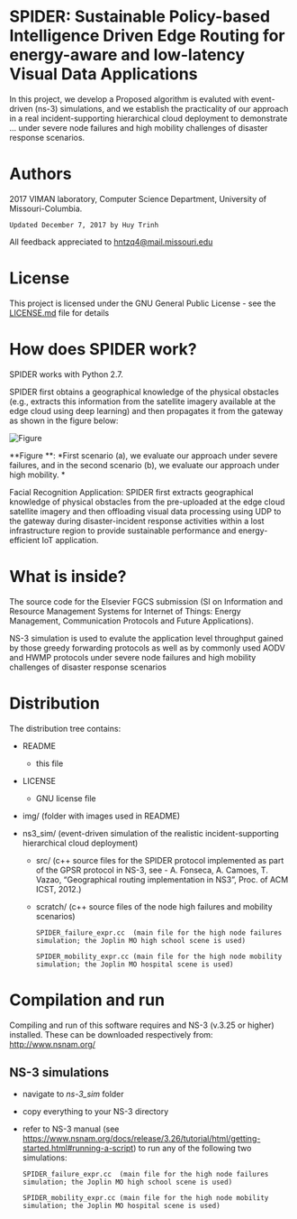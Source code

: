 SPIDER: Sustainable Policy-based Intelligence Driven Edge Routing
for energy-aware and low-latency Visual Data Applications  
=================
In this project, we develop a 
Proposed algorithm is evaluted with event-driven (ns-3) simulations, and we establish the practicality of our approach in a real incident-supporting hierarchical cloud deployment to demonstrate ... under severe node failures and high mobility challenges of disaster response scenarios.

Authors
=================
2017 VIMAN laboratory, Computer Science Department, University of Missouri-Columbia.

```
Updated December 7, 2017 by Huy Trinh
```

All feedback appreciated to hntzq4@mail.missouri.edu 

License
=================
This project is licensed under the GNU General Public License - see the [LICENSE.md](LICENSE.md) file for details


How does SPIDER work?
==================
SPIDER works with Python 2.7.

SPIDER first obtains a geographical knowledge of the physical obstacles (e.g., extracts this information from the satellite imagery available at the edge cloud using deep learning) and then propagates it from the gateway as shown in the figure below:

![Figure](/img/scenarios.png)

**Figure **: *First scenario (a), we evaluate our approach under severe failures, and in the second scenario (b), we evaluate our approach under high mobility. *

Facial Recognition Application: SPIDER first extracts geographical knowledge of physical obstacles from the pre-uploaded at the edge cloud satellite imagery and then offloading visual data processing using UDP to the gateway during disaster-incident response activities within a lost infrastructure region to provide sustainable performance and energy-efficient IoT application.

What is inside?
================
The source code for the Elsevier FGCS submission (SI on Information and Resource Management Systems for Internet of Things: Energy Management, Communication Protocols and Future Applications).

NS-3 simulation is used to evalute the application level throughput gained by those greedy forwarding protocols as well as by commonly used AODV and HWMP protocols under severe node failures and high mobility challenges of disaster response scenarios

Distribution
================
The distribution tree contains: 

* README

	- this file
    
* LICENSE

	- GNU license file

* img/ (folder with images used in README)
        
* ns3_sim/ (event-driven simulation of the realistic incident-supporting hierarchical cloud deployment)    
    
    - src/     (c++ source files for the SPIDER protocol implemented as part of the GPSR protocol in NS-3, see - A. Fonseca, A. Camoes, T. Vazao, “Geographical routing implementation in NS3”, Proc. of ACM ICST, 2012.)
    
    - scratch/ (c++ source files of the node high failures and mobility scenarios)
    
        ```
        SPIDER_failure_expr.cc  (main file for the high node failures simulation; the Joplin MO high school scene is used)
        ```
        
        ```
        SPIDER_mobility_expr.cc (main file for the high node mobility simulation; the Joplin MO hospital scene is used)
        ```

Compilation and run
============
Compiling and run of this software requires and NS-3 (v.3.25 or higher) installed. These can be downloaded respectively from:  
http://www.nsnam.org/
    
## NS-3 simulations
* navigate to *ns-3_sim* folder

* copy everything to your NS-3 directory
    
* refer to NS-3 manual (see https://www.nsnam.org/docs/release/3.26/tutorial/html/getting-started.html#running-a-script) to run any of the following two simulations:
        
    ```
    SPIDER_failure_expr.cc  (main file for the high node failures simulation; the Joplin MO high school scene is used)
    ```
        
    ```
    SPIDER_mobility_expr.cc (main file for the high node mobility simulation; the Joplin MO hospital scene is used)
    ```    
